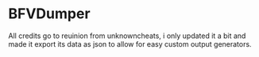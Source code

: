# BFVDumper
 All credits go to reuinion from unknowncheats, i only updated it a bit and made it export its data as json to allow for easy custom output generators.